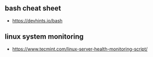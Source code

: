 ## bash cheat sheet
* https://devhints.io/bash

## linux system monitoring
* https://www.tecmint.com/linux-server-health-monitoring-script/
